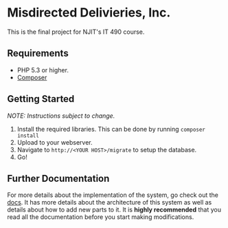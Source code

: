 # Misdirected Delivieries, Inc.

This is the final project for NJIT's IT 490 course.

## Requirements

- PHP 5.3 or higher.
- [Composer](http://getcomposer.org/)

## Getting Started

*NOTE: Instructions subject to change.*

1. Install the required libraries. This can be done by running `composer install`
2. Upload to your webserver.
3. Navigate to `http://<YOUR HOST>/migrate` to setup the database.
4. Go!

## Further Documentation

For more details about the implementation of the system, go check out the [docs](docs/). It has more details about the architecture of this system as well as details about how to add new parts to it. It is **highly recommended** that you read all the documentation before you start making modifications.